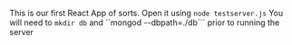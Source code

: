 This is our first React App of sorts. Open it using ```node testserver.js```  You will need to ```mkdir db``` and ``mongod --dbpath=./db``` prior to running the server
